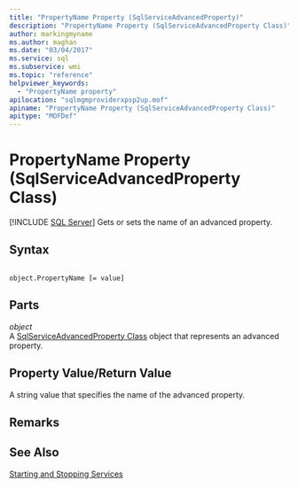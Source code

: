 ```yaml
---
title: "PropertyName Property (SqlServiceAdvancedProperty)"
description: "PropertyName Property (SqlServiceAdvancedProperty Class)"
author: markingmyname
ms.author: maghan
ms.date: "03/04/2017"
ms.service: sql
ms.subservice: wmi
ms.topic: "reference"
helpviewer_keywords:
  - "PropertyName property"
apilocation: "sqlmgmproviderxpsp2up.mof"
apiname: "PropertyName Property (SqlServiceAdvancedProperty Class)"
apitype: "MOFDef"
---
```

# PropertyName Property (SqlServiceAdvancedProperty Class)
[!INCLUDE [SQL Server](../../../includes/applies-to-version/sqlserver.md)]
  Gets or sets the name of an advanced property.  
  
## Syntax  
  
```  
  
object.PropertyName [= value]  
```  
  
## Parts  
 *object*  
 A [SqlServiceAdvancedProperty Class](../../../relational-databases/wmi-provider-configuration-classes/sqlserviceadvancedproperty-class/sqlserviceadvancedproperty-class.md) object that represents an advanced property.  
  
## Property Value/Return Value  
 A string value that specifies the name of the advanced property.  
  
## Remarks  
  
## See Also  
 [Starting and Stopping Services](https://technet.microsoft.com/library/ms174886\(v=sql.105\).aspx)  
  
  
